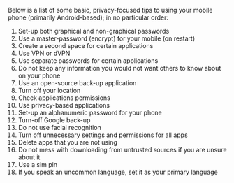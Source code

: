 Below is a list of some basic, privacy-focused tips to using your mobile phone (primarily Android-based); in no particular order:

1) Set-up both graphical and non-graphical passwords
2) Use a master-password (encrypt) for your mobile (on restart)
3) Create a second space for certain applications
4) Use VPN or dVPN
5) Use separate passwords for certain applications
6) Do not keep any information you would not want others to know about on your phone
7) Use an open-source back-up application
8) Turn off your location
9) Check applications permissions
10) Use privacy-based applications
11) Set-up an alphanumeric password for your phone
12) Turn-off Google back-up
13) Do not use facial recognition
14) Turn off unnecessary settings and permissions for all apps
15) Delete apps that you are not using
16) Do not mess with downloading from untrusted sources if you are unsure about it
17) Use a sim pin
18) If you speak an uncommon language, set it as your primary language
